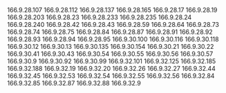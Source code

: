 166.9.28.107
166.9.28.112
166.9.28.137
166.9.28.165
166.9.28.17
166.9.28.19
166.9.28.203
166.9.28.23
166.9.28.233
166.9.28.235
166.9.28.24
166.9.28.240
166.9.28.42
166.9.28.43
166.9.28.59
166.9.28.64
166.9.28.73
166.9.28.74
166.9.28.75
166.9.28.84
166.9.28.87
166.9.28.91
166.9.28.92
166.9.28.93
166.9.28.94
166.9.28.95
166.9.30.100
166.9.30.116
166.9.30.118
166.9.30.12
166.9.30.13
166.9.30.135
166.9.30.154
166.9.30.21
166.9.30.22
166.9.30.41
166.9.30.43
166.9.30.54
166.9.30.55
166.9.30.56
166.9.30.57
166.9.30.9
166.9.30.92
166.9.30.99
166.9.32.101
166.9.32.125
166.9.32.185
166.9.32.188
166.9.32.19
166.9.32.20
166.9.32.26
166.9.32.27
166.9.32.44
166.9.32.45
166.9.32.53
166.9.32.54
166.9.32.55
166.9.32.56
166.9.32.84
166.9.32.85
166.9.32.87
166.9.32.88
166.9.32.9
